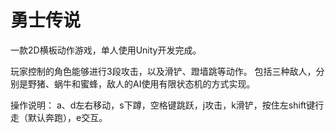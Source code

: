 # 勇士传说
一款2D横板动作游戏，单人使用Unity开发完成。

玩家控制的角色能够进行3段攻击，以及滑铲、蹬墙跳等动作。
包括三种敌人，分别是野猪、蜗牛和蜜蜂，敌人的AI使用有限状态机的方式实现。

操作说明：
a、d左右移动，s下蹲，空格键跳跃，j攻击，k滑铲，按住左shift键行走（默认奔跑），e交互。

